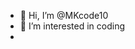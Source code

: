 - 👋 Hi, I’m @MKcode10
- 👀 I’m interested in coding
- 
<!---
MKcode10/MKcode10 is a ✨ special ✨ repository because its `README.md` (this file) appears on your GitHub profile.
You can click the Preview link to take a look at your changes.
--->

